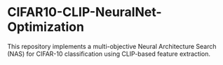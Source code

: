 # CIFAR10-CLIP-NeuralNet-Optimization
This repository implements a multi-objective Neural Architecture Search (NAS) for CIFAR-10 classification using CLIP-based feature extraction.
